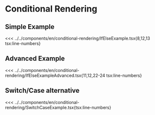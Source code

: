 # Conditional Rendering

<script setup >
import Demo from '../../components/tools/Demo.vue'
import { ifElseExample } from '../../components/en/conditional-rendering/IfElseExample.tsx'
import { IfElseExampleAdvanced } from '../../components/en/conditional-rendering/IfElseExampleAdvanced.tsx'
import { SwitchCaseExample } from '../../components/en/conditional-rendering/SwitchCaseExample.tsx'
</script>

## Simple Example

<<< ../../components/en/conditional-rendering/IfElseExample.tsx{8,12,13 tsx:line-numbers}
<Demo :is="ifElseExample" />

## Advanced Example

<<< ../../components/en/conditional-rendering/IfElseExampleAdvanced.tsx{11,12,22-24 tsx:line-numbers}
<Demo  :is="IfElseExampleAdvanced" />

## Switch/Case alternative

<<< ../../components/en/conditional-rendering/SwitchCaseExample.tsx{tsx:line-numbers}
<Demo  :is="SwitchCaseExample" />